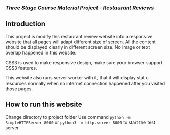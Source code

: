 ### _Three Stage Course Material Project - Restaurant Reviews_

## Introduction

This project is modify this restaurant review website into a responsive website that all pages will adapt different size of screen.
All the content should be displayed clearly in different screen size.
No image or text overlap happened in this website.

CSS3 is used to make responsive design, make sure your browser support CSS3 features.

This website also runs server worker with it, that it will display static resources normally when no internet connection happened after you visited those pages.

## How to run this website 

Change directory to project folder
Use command `python -m SimpleHTTPServer 8000` or `python3 -m http.server 8000` to start the test server.
